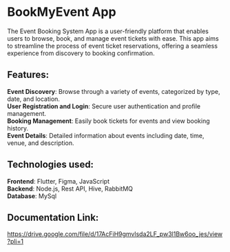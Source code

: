 # BookMyEvent App

The Event Booking System App is a user-friendly platform that enables users to browse, book, and manage event tickets with ease. This app aims to streamline the process of event ticket reservations, offering a seamless experience from discovery to booking confirmation.

## Features:
**Event Discovery**: Browse through a variety of events, categorized by type, date, and location. <br/> 
**User Registration and Login**: Secure user authentication and profile management. <br/> 
**Booking Management**: Easily book tickets for events and view booking history. <br/> 
**Event Details**: Detailed information about events including date, time, venue, and description. <br/> 

## Technologies used:
**Frontend**: Flutter, Figma, JavaScript <br/> 
**Backend**: Node.js, Rest API, Hive, RabbitMQ <br/> 
**Database**: MySql <br/> 

## Documentation Link: 
https://drive.google.com/file/d/17AcFiH9gmvlsda2LF_pw3l1Bw6oo_jes/view?pli=1
